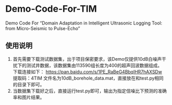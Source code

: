 # Demo-Code-For-TIM
Demo Code For “Domain Adaptation in Intelligent Ultrasonic Logging Tool: from Micro-Seismic to Pulse-Echo”

## 使用说明
1. 首先需要下载测试数据集，出于项目保密要求，该Demo仅提供10dB白噪声干扰下的测试井数据，该数据集由113590组长度为400的超声回波数据组成。
下载连接如下：
https://pan.baidu.com/s/1PE_RaBeG4BbqIHR7hAXSDw 
提取码：4TIM
文件名为10dB_borehole_data.mat，直接放在和test.py相同的目录下即可。
2. 当数据集下载好之后，直接运行test.py即可，输出为指定信噪比下预测的准确率和图片结果。

